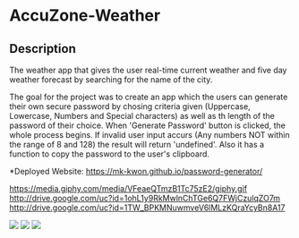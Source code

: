 # AccuZone-Weather
## Description
The weather app that gives the user real-time current weather and five day weather forecast by searching for the name of the city.



The goal for the project was to create an app which the users can generate their own secure password by chosing criteria given (Uppercase, Lowercase, Numbers and Special characters) as well as th length of the password of their choice. When 'Generate Password' button is clicked, the whole process begins. If invalid user input accurs (Any numbers NOT within the range of 8 and 128) the result will return 'undefined'. Also it has a function to copy the password to the user's clipboard.

*Deployed Website: https://mk-kwon.github.io/password-generator/

https://media.giphy.com/media/VFeaeQTmzB1Tc75zE2/giphy.gif
http://drive.google.com/uc?id=1ohL1y9RkMwlnChTGe6Q7FWjCzulqZO7m
http://drive.google.com/uc?id=1TW_BPKMNuwmveV6lMLzKQraYcyBn8A17


<img src="https://media.giphy.com/media/VFeaeQTmzB1Tc75zE2/giphy.gif" width:1000 height:800>
<img src="http://drive.google.com/uc?id=1ohL1y9RkMwlnChTGe6Q7FWjCzulqZO7m">
<img src="http://drive.google.com/uc?id=1TW_BPKMNuwmveV6lMLzKQraYcyBn8A17
">
